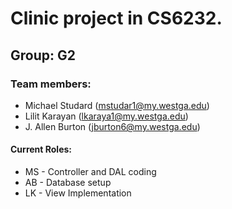 # Clinic project in CS6232.

## Group: G2

### Team members:

- Michael Studard (mstudar1@my.westga.edu)
- Lilit Karayan (lkaraya1@my.westga.edu)
- J. Allen Burton (jburton6@my.westga.edu)

#### Current Roles:
- MS - Controller and DAL coding
- AB - Database setup
- LK - View Implementation